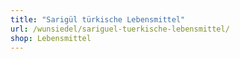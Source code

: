 ```yaml
---
title: "Sarigül türkische Lebensmittel"
url: /wunsiedel/sariguel-tuerkische-lebensmittel/
shop: Lebensmittel
---
```


